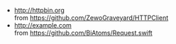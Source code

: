 * http://httpbin.org  
from https://github.com/ZewoGraveyard/HTTPClient  
* http://example.com  
from https://github.com/BiAtoms/Request.swift  

